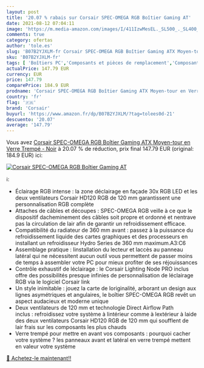 ```yaml
---
layout: post
title: '20.07 % rabais sur Corsair SPEC-OMEGA RGB Boîtier Gaming AT'
date: 2021-08-12 07:04:11
image: 'https://m.media-amazon.com/images/I/411IzwMesEL._SL500_._SL400_.jpg'
comments: true
category: ofertas
author: 'tole.es'
slug: 'B07B2YJXLM-fr Corsair SPEC-OMEGA RGB Boîtier Gaming ATX Moyen-tour en...'
sku: 'B07B2YJXLM-fr'
tags: [ 'Boîtiers PC','Composants et pièces de remplacement','Composants externes','Informatique','corsair', ]
actualPrice: 147.79 EUR
currency: EUR
price: 147.79
comparePrice: 184.9 EUR
prodname: 'Corsair SPEC-OMEGA RGB Boîtier Gaming ATX Moyen-tour en Verre Trempé - Noir'
country: 'fr'
flag: '🇫🇷'
brand: 'Corsair'
buyurl: 'https://www.amazon.fr/dp/B07B2YJXLM/?tag=tolees0d-21'
descuento: '20.07'
average: '147.79'
---
```


Vous avez [Corsair SPEC-OMEGA RGB Boîtier Gaming ATX Moyen-tour en Verre Trempé - Noir](https://www.amazon.fr/dp/B07B2YJXLM/?tag=tolees0d-21)  à  20.07 % de réduction, prix final  147.79 EUR (original: 184.9 EUR) ici:

[![Corsair SPEC-OMEGA RGB Boîtier Gaming AT](https://m.media-amazon.com/images/I/411IzwMesEL._SL500_._SL400_.jpg)](https://www.amazon.fr/dp/B07B2YJXLM/?tag=tolees0d-21)

ℹ️:

- Éclairage RGB intense : la zone déclairage en façade 30x RGB LED et les deux ventilateurs Corsair HD120 RGB de 120 mm garantissent une personnalisation RGB complète
- Attaches de câbles et découpes : SPEC-OMEGA RGB veille à ce que le dispositif dacheminement des câbles soit propre et ordonné et nentrave pas la circulation de lair afin de garantir un refroidissement efficace.
- Compatibilité du radiateur de 360 mm avant : passez à la puissance du refroidissement liquide des cartes graphiques et des processeurs en installant un refroidisseur Hydro Series de 360 mm maximum.A3:C6
- Assemblage pratique : linstallation du lecteur et laccès au panneau latéral qui ne nécessitent aucun outil vous permettent de passer moins de temps à assembler votre PC pour mieux profiter de ses réjouissances
- Contrôle exhaustif de léclairage : le Corsair Lighting Node PRO inclus offre des possibilités presque infinies de personnalisation de léclairage RGB via le logiciel Corsair link
- Un style inimitable : jouez la carte de loriginalité, arborant un design aux lignes asymétriques et angulaires, le boîtier SPEC-OMEGA RGB revêt un aspect audacieux et moderne unique
- Deux ventilateurs de 120 mm et technologie Direct Airflow Path inclus : refroidissez votre système à lintérieur comme à lextérieur à laide des deux ventilateurs Corsair HD120 RGB de 120 mm qui soufflent de lair frais sur les composants les plus chauds
- Verre trempé pour mettre en avant vos composants : pourquoi cacher votre système ? les panneaux avant et latéral en verre trempé mettent en valeur votre système

[🛒 Achetez-le maintenant!!](https://www.amazon.fr/dp/B07B2YJXLM/?tag=tolees0d-21)
